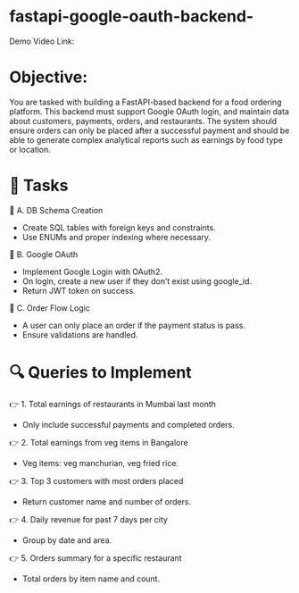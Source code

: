 # fastapi-google-oauth-backend-

Demo Video Link:

# Objective:
You are tasked with building a FastAPI-based backend for a food ordering platform. This
backend must support Google OAuth login, and maintain data about customers, payments,
orders, and restaurants. The system should ensure orders can only be placed after a
successful payment and should be able to generate complex analytical reports such as
earnings by food type or location.

# 🧪 Tasks
📌 A. DB Schema Creation
- Create SQL tables with foreign keys and constraints.
- Use ENUMs and proper indexing where necessary.

📌 B. Google OAuth
- Implement Google Login with OAuth2.
- On login, create a new user if they don’t exist using google_id.
- Return JWT token on success.

📌 C. Order Flow Logic
- A user can only place an order if the payment status is pass.
- Ensure validations are handled.

# 🔍 Queries to Implement
👉 1. Total earnings of restaurants in Mumbai last month
- Only include successful payments and completed orders.

👉 2. Total earnings from veg items in Bangalore
- Veg items: veg manchurian, veg fried rice.

👉 3. Top 3 customers with most orders placed
- Return customer name and number of orders.

👉 4. Daily revenue for past 7 days per city
- Group by date and area.

👉 5. Orders summary for a specific restaurant
- Total orders by item name and count.
